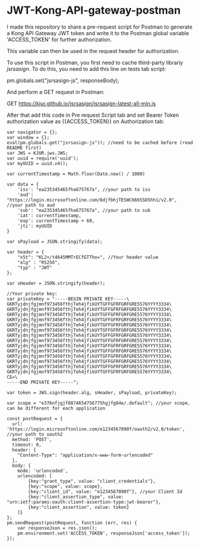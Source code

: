 # JWT-Kong-API-gateway-postman

I made this repository to share a pre-request script for Postman to generate a Kong API Gateway JWT token and write it to the Postman global variable 'ACCESS_TOKEN' for further authorization.

This variable can then be used in the request header for authorization.

To use this script in Postman, you first need to cache third-party librariy *jsrsasign*.
To do this, you need to add this line on tests tab script:

pm.globals.set("jsrsasign-js", responseBody);

And perform a GET request in Postman:

GET https://kjur.github.io/jsrsasign/jsrsasign-latest-all-min.js

After that add this code in Pre request Script tab and set Bearer Token authorization value as {{ACCESS_TOKEN}} on Authorization tab:

```
var navigator = {};
var window = {};
eval(pm.globals.get("jsrsasign-js")); //need to be cached before (read README first)
var JWS = KJUR.jws.JWS;
var uuid = require('uuid');
var myUUID = uuid.v4();

var currentTimestamp = Math.floor(Date.now() / 1000)

var data = {
	'iss': "ea235345465fha675767a", //your path to iss
	'aud': "https://login.microsoftonline.com/6djfbhjTESWC666SSDShh1/v2.0", //your path to aud
    'sub': "ea235345465fha675767a", //your path to sub
	'iat': currentTimestamp,
	'exp': currentTimestamp + 60,
	'jti': myUUID
}

var sPayload = JSON.stringify(data);

var header = {
	"x5t": "KL2+/t4645MMTrECfGTTho=", //Your header value
    "alg" : "RS256",
    "typ" : "JWT"
};

var sHeader = JSON.stringify(header);

//Your private key:
var privateKey = "-----BEGIN PRIVATE KEY-----\
GKRTyjdnjfgjmnf973456fthjTeh4jfikUYTGFFGFRFGRFGRE5576YYYY3334\
GKRTyjdnjfgjmnf973456fthjTeh4jfikUYTGFFGFRFGRFGRE5576YYYY3334\
GKRTyjdnjfgjmnf973456fthjTeh4jfikUYTGFFGFRFGRFGRE5576YYYY3334\
GKRTyjdnjfgjmnf973456fthjTeh4jfikUYTGFFGFRFGRFGRE5576YYYY3334\
GKRTyjdnjfgjmnf973456fthjTeh4jfikUYTGFFGFRFGRFGRE5576YYYY3334\
GKRTyjdnjfgjmnf973456fthjTeh4jfikUYTGFFGFRFGRFGRE5576YYYY3334\
GKRTyjdnjfgjmnf973456fthjTeh4jfikUYTGFFGFRFGRFGRE5576YYYY3334\
GKRTyjdnjfgjmnf973456fthjTeh4jfikUYTGFFGFRFGRFGRE5576YYYY3334\
GKRTyjdnjfgjmnf973456fthjTeh4jfikUYTGFFGFRFGRFGRE5576YYYY3334\
GKRTyjdnjfgjmnf973456fthjTeh4jfikUYTGFFGFRFGRFGRE5576YYYY3334\
GKRTyjdnjfgjmnf973456fthjTeh4jfikUYTGFFGFRFGRFGRE5576YYYY3334\
GKRTyjdnjfgjmnf973456fthjTeh4jfikUYTGFFGFRFGRFGRE5576YYYY3334\
GKRTyjdnjfgjmnf973456fthjTeh4jfikUYTGFFGFRFGRFGRE5576YYYY3334\
GKRTyjdnjfgjmnf973456fthjTeh4jfikUYTGFFGFRFGRFGRE5576YYYY3334\
CE=\
-----END PRIVATE KEY-----";

var token = JWS.sign(header.alg, sHeader, sPayload, privateKey);

var scope = "e376nfjgjf8874654756775hgjfg84e/.default"; //your scope, can be different for each application

const postRequest = {
  url: 'https://login.microsoftonline.com/e1234567890f/oauth2/v2.0/token', //your path to oauth2
  method: 'POST',
  timeout: 0,
  header: {
    "Content-Type": "application/x-www-form-urlencoded"
  },
  body: {
    mode: 'urlencoded',
    urlencoded: [
        {key:"grant_type", value: "client_credentials"},
        {key:"scope", value: scope},
        {key:"client_id", value: "e1234567890f"}, //your Client Id
        {key:"client_assertion_type", value: "urn:ietf:params:oauth:client-assertion-type:jwt-bearer"},
        {key:"client_assertion", value: token}
    ]}
};
pm.sendRequest(postRequest, function (err, res) {
    var responseJson = res.json();
    pm.environment.set('ACCESS_TOKEN', responseJson['access_token']);
});
```
